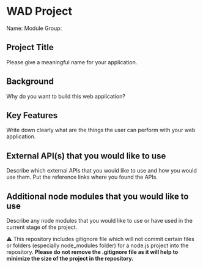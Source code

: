 # WAD Project
Name:
Module Group:


## Project Title
Please give a meaningful name for your application.


## Background
Why do you want to build this web application?


## Key Features
Write down clearly what are the things the user can perform with your web application.


## External API(s) that you would like to use
Describe which external APIs that you would like to use and how you would use them. Put the reference links where you found the APIs.


## Additional node modules that you would like to use
Describe any node modules that you would like to use or have used in the current stage of the project.

:warning: This repository includes gitignore file which will not commit certain files or folders (especially node_modules folder) for a node.js project into the repository. **Please do not remove the .gitignore file as it will help to minimize the size of the project in the repository.**
